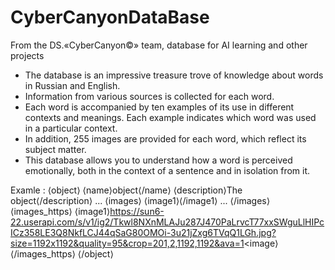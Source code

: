 # CyberCanyonDataBase
From the DS.«CyberCanyon©» team, database for AI learning and other projects

- The database is an impressive treasure trove of knowledge about words in Russian and English.
- Information from various sources is collected for each word.
- Each word is accompanied by ten examples of its use in different contexts and meanings. Each example indicates which word was used in a particular context.
- In addition, 255 images are provided for each word, which reflect its subject matter.
- This database allows you to understand how a word is perceived emotionally, both in the context of a sentence and in isolation from it.

Examle :
⟨object⟩
  ⟨name⟩object⟨/name⟩
  ⟨description⟩The object⟨/description⟩
  ...
  ⟨images⟩
    ⟨image1⟩⟨/image1⟩
    ...
  ⟨/images⟩
  ⟨images_https⟩
    ⟨image1⟩https://sun6-22.userapi.com/s/v1/ig2/Tkwl8NXnMLAJu287J470PaLrvcT77xxSWguLlHIPcICz358LE3Q8NkfLCJ44qSaG80OMOi-3u21jZxg6TVqQ1LGh.jpg?size=1192x1192&quality=95&crop=201,2,1192,1192&ava=1<image⟩
  ⟨/images_https⟩
⟨/object⟩
